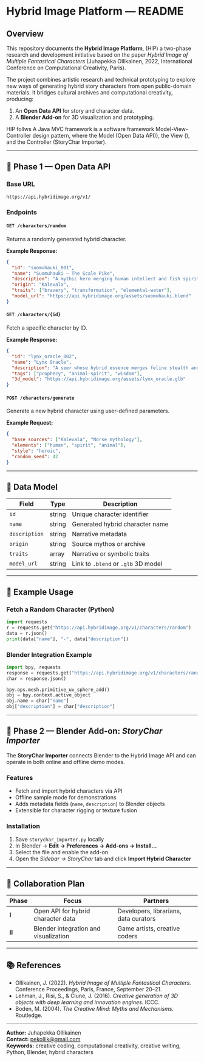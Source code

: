 # Hybrid Image Platform — README

## Overview

This repository documents the **Hybrid Image Platform**, (HIP) a two-phase research and development initiative based on the paper *Hybrid Image of Multiple Fantastical Characters* (Juhapekka Ollikainen, 2022, International Conference on Computational Creativity, Paris).

The project combines artistic research and technical prototyping to explore new ways of generating hybrid story characters from open public-domain materials. It bridges cultural archives and computational creativity, producing:

1. An **Open Data API** for story and character data.
2. A **Blender Add-on** for 3D visualization and prototyping.

HIP follws A Java MVC framework is a software framework  Model-View-Controller design pattern, where the Model (Open Data API)), the View (), and the Controller (StoryChar Importer). 

---

## 🧩 Phase 1 — Open Data API

### Base URL
```
https://api.hybridimage.org/v1/
```

### Endpoints

#### `GET /characters/random`
Returns a randomly generated hybrid character.

**Example Response:**
```json
{
  "id": "suomuhauki_001",
  "name": "Suomuhauki – The Scale Pike",
  "description": "A mythic hero merging human intellect and fish spirit strength.",
  "origin": "Kalevala",
  "traits": ["bravery", "transformation", "elemental-water"],
  "model_url": "https://api.hybridimage.org/assets/suomuhauki.blend"
}
```

#### `GET /characters/{id}`
Fetch a specific character by ID.

**Example Response:**
```json
{
  "id": "lynx_oracle_002",
  "name": "Lynx Oracle",
  "description": "A seer whose hybrid essence merges feline stealth and human intuition.",
  "tags": ["prophecy", "animal-spirit", "wisdom"],
  "3d_model": "https://api.hybridimage.org/assets/lynx_oracle.glb"
}
```

#### `POST /characters/generate`
Generate a new hybrid character using user-defined parameters.

**Example Request:**
```json
{
  "base_sources": ["Kalevala", "Norse mythology"],
  "elements": ["human", "spirit", "animal"],
  "style": "heroic",
  "random_seed": 42
}
```

---

## 🧠 Data Model

| Field | Type | Description |
|-------|------|-------------|
| `id` | string | Unique character identifier |
| `name` | string | Generated hybrid character name |
| `description` | string | Narrative metadata |
| `origin` | string | Source mythos or archive |
| `traits` | array | Narrative or symbolic traits |
| `model_url` | string | Link to `.blend` or `.glb` 3D model |

---

## 🧪 Example Usage

### Fetch a Random Character (Python)
```python
import requests
r = requests.get("https://api.hybridimage.org/v1/characters/random")
data = r.json()
print(data["name"], "-", data["description"])
```

### Blender Integration Example
```python
import bpy, requests
response = requests.get("https://api.hybridimage.org/v1/characters/random")
char = response.json()

bpy.ops.mesh.primitive_uv_sphere_add()
obj = bpy.context.active_object
obj.name = char["name"]
obj["description"] = char["description"]
```

---

## 🎨 Phase 2 — Blender Add-on: *StoryChar Importer*

The **StoryChar Importer** connects Blender to the Hybrid Image API and can operate in both online and offline demo modes.

### Features
- Fetch and import hybrid characters via API
- Offline sample mode for demonstrations
- Adds metadata fields (`name`, `description`) to Blender objects
- Extensible for character rigging or texture fusion

### Installation
1. Save `storychar_importer.py` locally
2. In Blender → **Edit → Preferences → Add-ons → Install...**
3. Select the file and enable the add-on
4. Open the *Sidebar → StoryChar* tab and click **Import Hybrid Character**

---

## 🤝 Collaboration Plan

| Phase | Focus | Partners |
|-------|--------|----------|
| **I** | Open API for hybrid character data | Developers, librarians, data curators |
| **II** | Blender integration and visualization | Game artists, creative coders |


---

## 📚 References

- Ollikainen, J. (2022). *Hybrid Image of Multiple Fantastical Characters.* Conference Proceedings, Paris, France, September 20–21.  
- Lehman, J., Risi, S., & Clune, J. (2016). *Creative generation of 3D objects with deep learning and innovation engines.* ICCC.  
- Boden, M. (2004). *The Creative Mind: Myths and Mechanisms.* Routledge.


---

**Author:** Juhapekka Ollikainen  
**Contact:** pekollik@gmail.com  
**Keywords:** creative coding, computational creativity, creative writing, Python, Blender, hybrid characters





